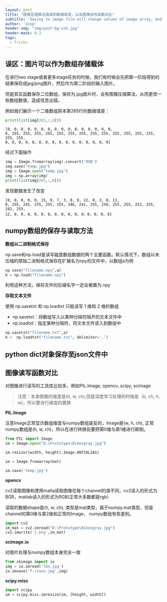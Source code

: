 ```yaml
---
layout: post
title: "图像压缩算法造成的数据改变，以及图像读写函数对比"
subtitle: 'Saving to image file will change values of image array, and talking about some image utility functions'
author: 'Icep'
header-img: "img/post-bg-ssh.jpg"
header-mask: 0.3
tags:
  - Tricks
---
```

## 误区：图片可以作为数组存储载体

在进行two stage或者更多stage任务的时候，我们有时候会先把第一阶段得到的结果保存成jpg/png图片，然后作为第二阶段的输入图片。

但是其实函数保存二位数组，保存为.jpg图片时，会有图像压缩算法，从而更改一些数组数值，造成信息出错。

例如我们展示一个二维数组原本第265行的数据值是：
```python
print(list(img[265,:,0]))
```
```
[0, 0, 0, 0, 0, 0, 0, 0, 0, 0, 0, 0, 0, 0, 0, 0,
0, 255, 255, 255, 255, 255, 255, 255, 255, 255, 255, 255, 255, 255, 255, 255, 
0, 0, 0, 0, 0, 0, 0, 0, 0, 0, 0, 0, 0, 0, 0, 0]
```
经过下面操作
```python
img = Image.fromarray(img).convert('RGB')
img.save("temp.jpg")
img = Image.open("temp.jpg")
img = np.array(img)
print(list(img[265,:,0]))
```
发现数据发生了改变
```
[0, 0, 0, 0, 0, 15, 0, 7, 3, 0, 0, 22, 0, 3, 0, 11, 
0, 255, 245, 255, 255, 255, 246, 241, 255, 250, 255, 255, 253, 255, 242, 255, 
12, 0, 0, 0, 0, 0, 0, 0, 0, 0, 0, 0，0, 0, 0, 0]
```

## numpy数组的保存与读取方法
**数组以二进制格式保存**

np.save和np.load是读写磁盘数组数据的两个主要函数。默认情况下，数组以未压缩的原始二进制格式保存在扩展名为npy的文件中，以数组a为例
```python
np.save("filename.npy",a) 
b = np.load("filename.npy")
```

利用这种方法，保存文件的后缀名字一定会被置为.npy

**存取文本文件**

使用 np.savetxt 和 np.loadtxt 只能读写 1 维和 2 维的数组 

- np.savetxt：将数组写入以某种分隔符隔开的文本文件中 
- np.loadtxt：指定某种分隔符，将文本文件读入到数组中

```python
np.savetxt("filename.txt",a) 
b =  np.loadtxt("filename.txt", delimiter=',')
```

## python dict对象保存至json文件中

## 图像读写函数对比
对图像进行读写的工具库比较多，例如PIL.Image, opencv, scipy, scimage 

> 注意：本身图像的维度是(h, w, ch),但是深度学习处理的时候是（b, ch, h, w)，所以要进行维度的置换

**PIL.Image**

注意Image正常显示数组维度与numpy数组是反的，Image是(w, h, ch), 正常numpy数组是(h, w, ch)，所以在进行转换前要把第0维与第1维进行颠倒。

```python
from PIL import Image
im = Image.open("D:\Prototype\Bikesgray.jpg")
```
```python
im.resize((width, height),Image.ANTIALIAS)
```
```python
im = Image.fromarray(mat)
```
```python
im.save('temp.jpg')
```

**opencv**

cv2读取图像和使用matla读取图像在每个channel的值不同，cv2读入的形式为BGR，matlab读入的形式为RGB(正常大多数都是rgb）

读取的数据shape是(h, w, ch), 类型是mat类型，属于numpy.mat类型，但是channel的第0维与第2维和正常的Image， numpy数组有些差别。

```python
import cv2
im_mat = cv2.imread("D:\Prototype\Bikesgray.jpg")
cv2.imwrite('1.png',im_mat)
```

**scimage.io**

对图片处理与numpy数组本身完全一致
```python
from skimage import io
img = io.imread('len.jpg')
io.imsave('f:/save.jpg',img)
```

**scipy.misc**
```python
import scipy
im = scipy.misc.imresize(im, [height, width])
```

